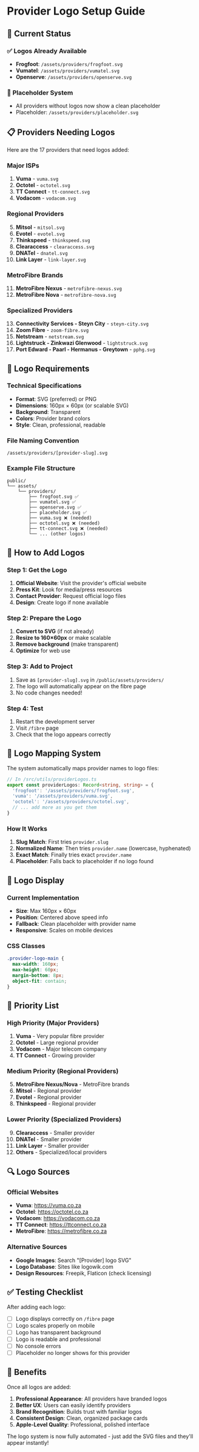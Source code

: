 # Provider Logo Setup Guide

## 🎯 Current Status

### ✅ **Logos Already Available**
- **Frogfoot**: `/assets/providers/frogfoot.svg`
- **Vumatel**: `/assets/providers/vumatel.svg` 
- **Openserve**: `/assets/providers/openserve.svg`

### 🔄 **Placeholder System**
- All providers without logos now show a clean placeholder
- Placeholder: `/assets/providers/placeholder.svg`

## 📋 **Providers Needing Logos**

Here are the 17 providers that need logos added:

### **Major ISPs**
1. **Vuma** - `vuma.svg`
2. **Octotel** - `octotel.svg`
3. **TT Connect** - `tt-connect.svg`
4. **Vodacom** - `vodacom.svg`

### **Regional Providers**
5. **Mitsol** - `mitsol.svg`
6. **Evotel** - `evotel.svg`
7. **Thinkspeed** - `thinkspeed.svg`
8. **Clearaccess** - `clearaccess.svg`
9. **DNATel** - `dnatel.svg`
10. **Link Layer** - `link-layer.svg`

### **MetroFibre Brands**
11. **MetroFibre Nexus** - `metrofibre-nexus.svg`
12. **MetroFibre Nova** - `metrofibre-nova.svg`

### **Specialized Providers**
13. **Connectivity Services - Steyn City** - `steyn-city.svg`
14. **Zoom Fibre** - `zoom-fibre.svg`
15. **Netstream** - `netstream.svg`
16. **Lightstruck - Zinkwazi Glenwood** - `lightstruck.svg`
17. **Port Edward - Paarl - Hermanus - Greytown** - `pphg.svg`

## 🎨 **Logo Requirements**

### **Technical Specifications**
- **Format**: SVG (preferred) or PNG
- **Dimensions**: 160px × 60px (or scalable SVG)
- **Background**: Transparent
- **Colors**: Provider brand colors
- **Style**: Clean, professional, readable

### **File Naming Convention**
```
/assets/providers/[provider-slug].svg
```

### **Example File Structure**
```
public/
└── assets/
    └── providers/
        ├── frogfoot.svg ✅
        ├── vumatel.svg ✅
        ├── openserve.svg ✅
        ├── placeholder.svg ✅
        ├── vuma.svg ❌ (needed)
        ├── octotel.svg ❌ (needed)
        ├── tt-connect.svg ❌ (needed)
        └── ... (other logos)
```

## 🚀 **How to Add Logos**

### **Step 1: Get the Logo**
1. **Official Website**: Visit the provider's official website
2. **Press Kit**: Look for media/press resources
3. **Contact Provider**: Request official logo files
4. **Design**: Create logo if none available

### **Step 2: Prepare the Logo**
1. **Convert to SVG** (if not already)
2. **Resize to 160×60px** or make scalable
3. **Remove background** (make transparent)
4. **Optimize** for web use

### **Step 3: Add to Project**
1. Save as `[provider-slug].svg` in `/public/assets/providers/`
2. The logo will automatically appear on the fibre page
3. No code changes needed!

### **Step 4: Test**
1. Restart the development server
2. Visit `/fibre` page
3. Check that the logo appears correctly

## 🔧 **Logo Mapping System**

The system automatically maps provider names to logo files:

```typescript
// In /src/utils/providerLogos.ts
export const providerLogos: Record<string, string> = {
  'frogfoot': '/assets/providers/frogfoot.svg',
  'vuma': '/assets/providers/vuma.svg',
  'octotel': '/assets/providers/octotel.svg',
  // ... add more as you get them
}
```

### **How It Works**
1. **Slug Match**: First tries `provider.slug`
2. **Normalized Name**: Then tries `provider.name` (lowercase, hyphenated)
3. **Exact Match**: Finally tries exact `provider.name`
4. **Placeholder**: Falls back to placeholder if no logo found

## 📱 **Logo Display**

### **Current Implementation**
- **Size**: Max 160px × 60px
- **Position**: Centered above speed info
- **Fallback**: Clean placeholder with provider name
- **Responsive**: Scales on mobile devices

### **CSS Classes**
```css
.provider-logo-main {
  max-width: 160px;
  max-height: 60px;
  margin-bottom: 8px;
  object-fit: contain;
}
```

## 🎯 **Priority List**

### **High Priority** (Major Providers)
1. **Vuma** - Very popular fibre provider
2. **Octotel** - Large regional provider
3. **Vodacom** - Major telecom company
4. **TT Connect** - Growing provider

### **Medium Priority** (Regional Providers)
5. **MetroFibre Nexus/Nova** - MetroFibre brands
6. **Mitsol** - Regional provider
7. **Evotel** - Regional provider
8. **Thinkspeed** - Regional provider

### **Lower Priority** (Specialized Providers)
9. **Clearaccess** - Smaller provider
10. **DNATel** - Smaller provider
11. **Link Layer** - Smaller provider
12. **Others** - Specialized/local providers

## 🔍 **Logo Sources**

### **Official Websites**
- **Vuma**: https://vuma.co.za
- **Octotel**: https://octotel.co.za
- **Vodacom**: https://vodacom.co.za
- **TT Connect**: https://ttconnect.co.za
- **MetroFibre**: https://metrofibre.co.za

### **Alternative Sources**
- **Google Images**: Search "[Provider] logo SVG"
- **Logo Database**: Sites like logowik.com
- **Design Resources**: Freepik, Flaticon (check licensing)

## ✅ **Testing Checklist**

After adding each logo:

- [ ] Logo displays correctly on `/fibre` page
- [ ] Logo scales properly on mobile
- [ ] Logo has transparent background
- [ ] Logo is readable and professional
- [ ] No console errors
- [ ] Placeholder no longer shows for this provider

## 🎉 **Benefits**

Once all logos are added:

1. **Professional Appearance**: All providers have branded logos
2. **Better UX**: Users can easily identify providers
3. **Brand Recognition**: Builds trust with familiar logos
4. **Consistent Design**: Clean, organized package cards
5. **Apple-Level Quality**: Professional, polished interface

The logo system is now fully automated - just add the SVG files and they'll appear instantly! 